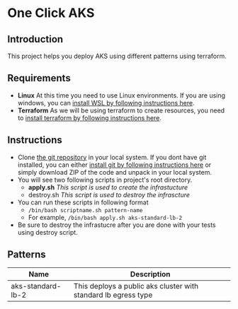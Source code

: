 # One Click AKS

## Introduction
This project helps you deploy AKS using different patterns using terraform.

## Requirements
- **Linux** At this time you need to use Linux environments. If you are using windows, you can [install WSL by following instructions here](https://docs.microsoft.com/en-us/windows/wsl/install).
- **Terraform** As we will be using terraform to create resources, you need to [install terraform by following instructions here](https://learn.hashicorp.com/tutorials/terraform/install-cli).

## Instructions
- Clone [the git repository](https://github.com/vermacodes/one-click-aks) in your local system. If you dont have git installed, you can either [install git by following instructions here](https://docs.microsoft.com/en-us/devops/develop/git/install-and-set-up-git) or simply download ZIP of the code and unpack in your local system.
- You will see two following scripts in project's root directory.
    - **apply.sh** *This script is used to create the infrastucture*
    - destroy.sh *This script is used to destroy the infrascture*
- You can run these scripts in following format
    - `/bin/bash scriptname.sh pattern-name`
    - For example, `/bin/bash apply.sh aks-standard-lb-2`
- Be sure to destroy the infrastucre after you are done with your tests using destroy script.

## Patterns

|Name|Description|
------|----------
aks-standard-lb-2 | This deploys a public aks cluster with standard lb egress type|
